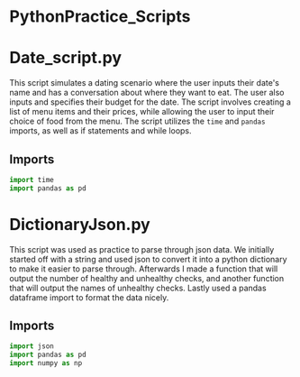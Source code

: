 # PythonPractice_Scripts

# Date_script.py

This script simulates a dating scenario where the user inputs their date's name and has a conversation about where they want to eat. The user also inputs and specifies their budget for the date. The script involves creating a list of menu items and their prices, while allowing the user to input their choice of food from the menu. The script utilizes the `time` and `pandas` imports, as well as if statements and while loops.

## Imports

```python
import time
import pandas as pd
```

# DictionaryJson.py

This script was used as practice to parse through json data. We initially started off with a string and used json to convert it into a python dictionary to make it easier to parse through. Afterwards I made a function that will output the number of healthy and unhealthy checks, and another function that will output the names of unhealthy checks. Lastly used a pandas dataframe import to format the data nicely.

## Imports
```python
import json
import pandas as pd
import numpy as np
```
